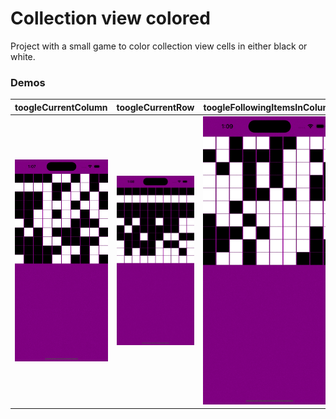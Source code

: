 # Collection view colored

Project with a small game to color collection view cells in either black or white.

### Demos

| toogleCurrentColumn  | toogleCurrentRow | toogleFollowingItemsInColumn | toogleFollowingItemsInRow |
| ------------- | ------------- | ------------- | ------------- |
| ![toogleCurrentColumn](/demos/toogleCurrentColumn.gif "toogleCurrentColumn") | ![toogleCurrentRow](/demos/toogleCurrentRow.gif "toogleCurrentRow") | ![toogleFollowingItemsInColumn](/demos/toogleFollowingItemsInColumn.gif "toogleFollowingItemsInColumn")  | ![toogleFollowingItemsInRow](/demos/toogleFollowingItemsInRow.gif "toogleFollowingItemsInRow") |
